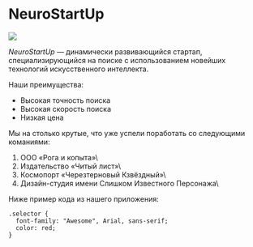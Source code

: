 # NeuroStartUp

![](https://netology-code.github.io/git-homeworks/introduction/assets/logo.png)

*NeuroStartUp* — динамически развивающийся стартап, специализирующийся на поиске с использованием 
 новейших технологий искусственного интеллекта.

Наши преимущества:
* Высокая точность поиска
* Высокая скорость поиска
* Низкая цена

Мы на столько крутые, что уже успели поработать со следующими команиями:

  1. ООО «Рога и копыта»\
  2. Издательство «Читый лист»\
  3. Космопорт «Черезтерновый Кзвёздный»\
  4. Дизайн-студия имени Слишком Известного Персонажа\

Ниже пример кода из нашего приложения:
```
.selector {
  font-family: "Awesome", Arial, sans-serif;
  color: red;
}
```